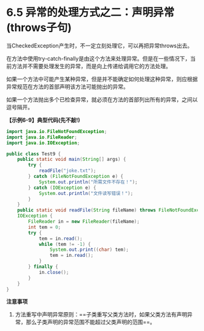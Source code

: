 # 6.5 异常的处理方式之二：声明异常(throws子句)

   当CheckedException产生时，不一定立刻处理它，可以再把异常throws出去。

   在方法中使用try-catch-finally是由这个方法来处理异常。但是在一些情况下，当前方法并不需要处理发生的异常，而是向上传递给调用它的方法处理。

   如果一个方法中可能产生某种异常，但是并不能确定如何处理这种异常，则应根据异常规范在方法的首部声明该方法可能抛出的异常。

   如果一个方法抛出多个已检查异常，就必须在方法的首部列出所有的异常，之间以逗号隔开。

**【示例6-9】典型代码(先不敲!)**

```java
import java.io.FileNotFoundException;
import java.io.FileReader;
import java.io.IOException;

public class Test9 {
	public static void main(String[] args) {
		try {
			readFile("joke.txt");
		} catch (FileNotFoundException e) {
			System.out.println("所需文件不存在！");
		} catch (IOException e) {
			System.out.println("文件读写错误！");
		}
	}	
	public static void readFile(String fileName) throws FileNotFoundException,          
    IOException {
		FileReader in = new FileReader(fileName);
		int tem = 0;
		try {
			tem = in.read();
			while (tem != -1) {
				System.out.print((char) tem);
				tem = in.read();
			}
		} finally {
			in.close();
		}
	}
}
```

**注意事项**

1. 方法重写中声明异常原则：==子类重写父类方法时，如果父类方法有声明异常，那么子类声明的异常范围不能超过父类声明的范围==。